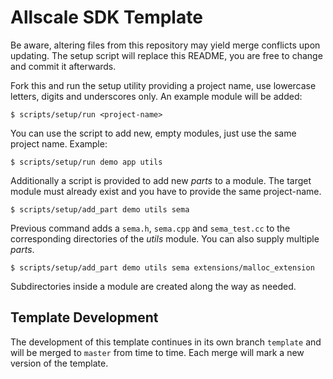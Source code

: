 # Allscale SDK Template

Be aware, altering files from this repository may yield merge conflicts upon
updating. The setup script will replace this README, you are free to change and
commit it afterwards.

Fork this and run the setup utility providing a project name, use lowercase
letters, digits and underscores only. An example module will be added:

    $ scripts/setup/run <project-name>

You can use the script to add new, empty modules, just use the same project
name. Example:

    $ scripts/setup/run demo app utils

Additionally a script is provided to add new *parts* to a module. The target
module must already exist and you have to provide the same project-name.

    $ scripts/setup/add_part demo utils sema

Previous command adds a `sema.h`, `sema.cpp` and `sema_test.cc` to the
corresponding directories of the *utils* module. You can also supply multiple
*parts*.

    $ scripts/setup/add_part demo utils sema extensions/malloc_extension

Subdirectories inside a module are created along the way as needed.

## Template Development

The development of this template continues in its own branch `template` and
will be merged to `master` from time to time. Each merge will mark a new
version of the template.
